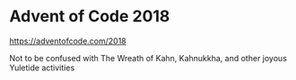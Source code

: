 # Advent of Code 2018
https://adventofcode.com/2018

Not to be confused with The Wreath of Kahn, Kahnukkha, and other joyous Yuletide activities